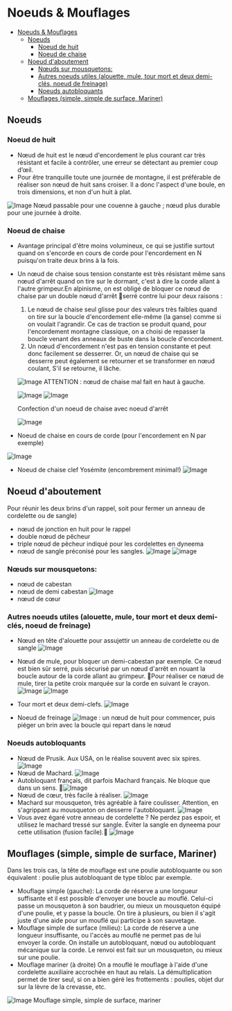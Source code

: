 # Noeuds & Mouflages

- [Noeuds & Mouflages](#noeuds--mouflages)
  - [Noeuds](#noeuds)
    - [Noeud de huit](#noeud-de-huit)
    - [Noeud de chaise](#noeud-de-chaise)
  - [Noeud d'aboutement](#noeud-daboutement)
    - [Nœuds sur mousquetons:](#n%C5%93uds-sur-mousquetons)
    - [Autres noeuds utiles (alouette, mule, tour mort et deux demi-clés, noeud de freinage)](#autres-noeuds-utiles-alouette-mule-tour-mort-et-deux-demi-cl%C3%A9s-noeud-de-freinage)
    - [Noeuds autobloquants](#noeuds-autobloquants)
  - [Mouflages (simple, simple de surface, Mariner)](#mouflages-simple-simple-de-surface-mariner)

## Noeuds

### Noeud de huit

* Nœud de huit est le nœud d'encordement le plus courant car très résistant et facile à contrôler, une erreur se détectant au premier coup d’œil.
* Pour être tranquille toute une journée de montagne, il est préférable de réaliser son nœud de huit sans croiser. Il a donc l'aspect d'une boule, en
trois dimensions, et non d'un huit à plat.

![Image](img/noeuxhuit.png?raw=true)
Nœud passable pour une couenne à gauche ; nœud plus durable pour une journée à droite.

### Noeud de chaise
    
* Avantage principal d'être moins volumineux, ce qui se justifie surtout quand on s'encorde en cours de corde pour l'encordement en N puisqu'on traite deux brins à la fois.
* Un nœud de chaise sous tension constante est très résistant même sans nœud d'arrêt quand on tire sur le dormant, c'est à dire la corde allant à l'autre grimpeur.En alpinisme, on est obligé de bloquer ce nœud de chaise par un double nœud d'arrêt serré contre lui pour deux raisons :
    1. Le nœud de chaise seul glisse pour des valeurs très faibles quand on tire sur la boucle d'encordement elle-même (la ganse) comme si on voulait l'agrandir. Ce cas de traction se produit quand, pour l'encordement montagne classique, on a choisi de repasser la boucle venant des anneaux de buste dans la boucle d'encordement.
    2. Un nœud d'encordement n'est pas en tension constante et peut donc facilement se desserrer. Or, un nœud de chaise qui se desserre peut également se retourner et se transformer en nœud coulant, S'il se retourne, il lâche.

    ![Image](img/noeudchaise.png?raw=true)
    ATTENTION : nœud de chaise mal fait en haut à gauche.

    ![Image](img/noeudhuit.png?raw=true)
    ![Image](img/chaise.png?raw=true)

    Confection d'un noeud de chaise avec noeud d'arrêt
    
    ![Image](https://proxy.duckduckgo.com/iu/?u=http%3A%2F%2Flezardevillemandeur.org%2Fwp-content%2Fuploads%2Fnoeud-de-chaise.jpg&f=1)

* Noeud de chaise en cours de corde (pour l'encordement en N par exemple)
  
![Image](img/chaiseN.png?raw=true)

* Noeud de chaise clef Yosémite (encombrement minimal!)
![Image](img/noeudyosemite.png?raw=true)

## Noeud d'aboutement 

Pour réunir les deux brins d'un rappel, soit pour fermer un anneau de cordelette ou de sangle)
* nœud de jonction en huit pour le rappel
* double nœud de pêcheur
* triple nœud de pêcheur indiqué pour les cordelettes en dyneema
* nœud de sangle préconisé pour les sangles.
  ![Image](img/rabouttement.png?raw=true)
  ![image](img/doublepecheur.png?raw=true)
  
### Nœuds sur mousquetons:
* nœud de cabestan
* nœud de demi cabestan
![Image](img/cabestan.png?raw=true)
* nœud de cœur

### Autres noeuds utiles (alouette, mule, tour mort et deux demi-clés, noeud de freinage)

* Nœud en tête d'alouette pour assujettir un anneau de cordelette ou de sangle
  ![Image](img/tetealouette.png?raw=true)
  
* Nœud de mule, pour bloquer un demi-cabestan par exemple. Ce nœud est bien sûr serré, puis sécurisé par un nœud d'arrêt en nouant la boucle autour de la corde allant au grimpeur. Pour réaliser ce nœud de mule, tirer la petite croix marquée sur la corde en suivant le crayon.
  ![Image](img/noeudcoeur.png?raw=true)
  ![Image](img/noeudcoeur2.png?raw=true)
  
* Tour mort et deux demi-clefs. 
  ![Image](img/tourmort.png?raw=true)

* Noeud de freinage
![Image](img/noeudfreinage.png?raw=true) : un nœud de huit pour commencer, puis piéger un brin avec la boucle qui repart dans le nœud

### Noeuds autobloquants
* Nœud de Prusik. Aux USA, on le réalise souvent avec six spires.
  ![Image](img/prussike.png)
* Nœud de Machard.
  ![Image](img/machard.png)
* Autobloquant français, dit parfois Machard français. Ne bloque que dans un sens.
  ![Image](img/machardfrancais.png)
* Nœud de cœur, très facile à réaliser.
  ![Image](img/coeur.png)
* Machard sur mousqueton, très agréable à faire coulisser. Attention, en s'agrippant au mousqueton on desserre l'autobloquant.
  ![Image](img/machardmousqueton.png)
* Vous avez égaré votre anneau de cordelette ? Ne perdez pas espoir, et utilisez le machard tressé sur sangle. Éviter la sangle en dyneema pour cette utilisation (fusion facile).
  ![Image](img/machardsangle.png)

## Mouflages (simple, simple de surface, Mariner)

Dans les trois cas, la tête de mouflage est une poulie autobloquante ou son équivalent : poulie plus autobloquant de type tibloc par exemple.
* Mouflage simple (gauche): La corde de réserve a une longueur suffisante et il est possible d'envoyer une boucle au mouflé. Celui-ci passe un mousqueton à son baudrier, ou mieux un mousqueton équipé d'une poulie, et y passe la boucle. On tire à plusieurs, ou bien il s'agit juste d'une aide pour un mouflé qui participe à son sauvetage.
* Mouflage simple de surface (milieu): La corde de réserve a une longueur insuffisante, ou l'accès au mouflé ne permet pas de lui envoyer la corde. On installe un autobloquant, nœud ou autobloquant mécanique sur la corde. Le renvoi est fait sur un mousqueton, ou mieux sur une poulie.
* Mouflage mariner (à droite) On a mouflé le mouflage à l'aide d'une cordelette auxiliaire accrochée en haut au relais. La démultiplication permet de tirer seul, si on a bien géré les frottements : poulies, objet dur sur la lèvre de la crevasse, etc.

![Image](img/mouflage.png?raw=true)
Mouflage simple, simple de surface, mariner